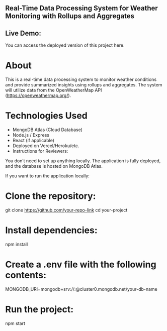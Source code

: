 ##  Real-Time Data Processing System for Weather Monitoring with Rollups and Aggregates

## Live Demo:
You can access the deployed version of this project here.

# About
This is a real-time data processing system to monitor weather conditions and provide summarized insights using rollups and aggregates. The system will utilize data from the OpenWeatherMap API (https://openweathermap.org/).

# Technologies Used
- MongoDB Atlas (Cloud Database)
- Node.js / Express
- React (if applicable)
- Deployed on Vercel/Heroku/etc.
- Instructions for Reviewers:


You don’t need to set up anything locally. The application is fully deployed, and the database is hosted on MongoDB Atlas.

If you want to run the application locally:

# Clone the repository:

git clone https://github.com/your-repo-link
cd your-project


# Install dependencies:

npm install


# Create a .env file with the following contents:

MONGODB_URI=mongodb+srv://<your-username>:<your-password>@cluster0.mongodb.net/your-db-name


# Run the project:

npm start
